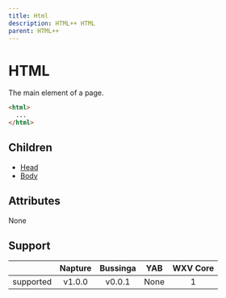 ```yaml
---
title: Html
description: HTML++ HTML
parent: HTML++
---
```

# HTML

The main element of a page.

```html
<html>
  ...
</html>
```

## Children

- [Head](head.md)
- [Body](body.md)

## Attributes

None

## Support

|           | Napture                  | Bussinga                 | YAB                    | WXV Core            |
| --------- | :----------------------: | :----------------------: | :--------------------: | :-----------------: |
| supported | <span full>v1.0.0</span> | <span full>v0.0.1</span> | <span none>None</span> | <span full>1</span> |
